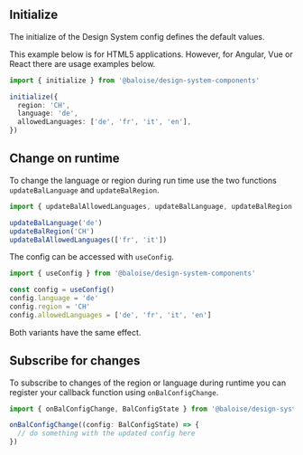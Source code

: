 ## Initialize

The initialize of the Design System config defines the default values.

This example below is for HTML5 applications.
However, for Angular, Vue or React there are usage examples below.

```typescript
import { initialize } from '@baloise/design-system-components'

initialize({
  region: 'CH',
  language: 'de',
  allowedLanguages: ['de', 'fr', 'it', 'en'],
})
```

## Change on runtime

To change the language or region during run time use the two functions `updateBalLanguage` and `updateBalRegion`.

```typescript
import { updateBalAllowedLanguages, updateBalLanguage, updateBalRegion } from '@baloise/design-system-components'

updateBalLanguage('de')
updateBalRegion('CH')
updateBalAllowedLanguages(['fr', 'it'])
```

The config can be accessed with `useConfig`.

```typescript
import { useConfig } from '@baloise/design-system-components'

const config = useConfig()
config.language = 'de'
config.region = 'CH'
config.allowedLanguages = ['de', 'fr', 'it', 'en']
```

Both variants have the same effect.

## Subscribe for changes

To subscribe to changes of the region or language during runtime you can register your callback function using `onBalConfigChange`.

```typescript
import { onBalConfigChange, BalConfigState } from '@baloise/design-system-components'

onBalConfigChange((config: BalConfigState) => {
  // do something with the updated config here
})
```